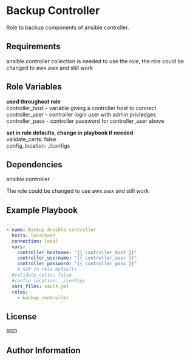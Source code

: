 Backup Controller
=========

Role to backup components of ansible controller.

Requirements
------------

ansible.controller collection is needed to use the role, the role could be changed to awx.awx and still work

Role Variables
--------------
**used throughout role**  
controller_host - variable giving a controller host to connect  
controller_user - controller login user with admin privledges  
controller_pass - controller password for controller_user above  

**set in role defaults, change in playbook if needed**  
validate_certs: false  
config_location: ./configs  


Dependencies
------------

ansible.controller 

The role could be changed to use awx.awx and still work

Example Playbook
----------------


```yaml
---
- name: Backup Ansible controller
  hosts: localhost
  connection: local
  vars:
    controller_hostname: "{{ controller_host }}"
    controller_username: "{{ controller_user }}"
    controller_password: "{{ controller_pass }}"
    # Set in role defaults
  #validate_certs: false
  #config_location: ./configs
  vars_files: vault.yml
  roles:
    - backup_controller
```

License
-------

BSD

Author Information
------------------

